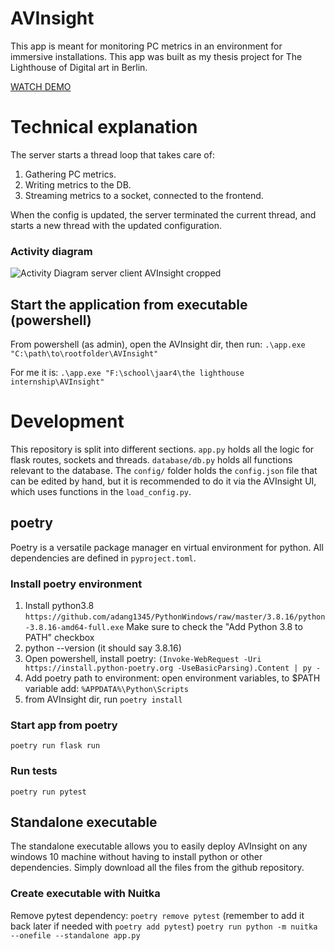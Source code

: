 # AVInsight
This app is meant for monitoring PC metrics in an environment for immersive installations. This app was built as my thesis project for The Lighthouse of Digital art in Berlin.

[WATCH DEMO](https://www.youtube.com/watch?v=msCJtoHTKJM)

# Technical explanation
The server starts a thread loop that takes care of:
1. Gathering PC metrics.
2. Writing metrics to the DB.
3. Streaming metrics to a socket, connected to the frontend.

When the config is updated, the server terminated the current thread, and starts a new thread with the updated configuration.

### Activity diagram
![Activity Diagram server   client AVInsight cropped](https://github.com/basekkelenkamp/AVInsight/assets/57452503/23e24059-bfc0-4409-9cf7-872e08545412)

## Start the application from executable (powershell)
From powershell (as admin), open the AVInsight dir, then run: `.\app.exe "C:\path\to\rootfolder\AVInsight"`

For me it is: `.\app.exe "F:\school\jaar4\the lighthouse internship\AVInsight"`

# Development
This repository is split into different sections. `app.py` holds all the logic for flask routes, sockets and threads. `database/db.py` holds all functions relevant to the database. The `config/` folder holds the `config.json` file that can be edited by hand, but it is recommended to do it via the AVInsight UI, which uses functions in the `load_config.py`.

## poetry
Poetry is a versatile package manager en virtual environment for python. All dependencies are defined in `pyproject.toml`.

### Install poetry environment
1. Install python3.8 `https://github.com/adang1345/PythonWindows/raw/master/3.8.16/python-3.8.16-amd64-full.exe` Make sure to check the "Add Python 3.8 to PATH" checkbox
2. python --version (it should say 3.8.16)
3. Open powershell, install poetry: `(Invoke-WebRequest -Uri https://install.python-poetry.org -UseBasicParsing).Content | py -`
4. Add poetry path to environment: open environment variables, to $PATH variable add: `%APPDATA%\Python\Scripts`
4. from AVInsight dir, run `poetry install`

### Start app from poetry
`poetry run flask run`

### Run tests
`poetry run pytest`

## Standalone executable
The standalone executable allows you to easily deploy AVInsight on any windows 10 machine without having to install python or other dependencies. Simply download all the files from the github repository.

### Create executable with Nuitka
Remove pytest dependency: `poetry remove pytest` (remember to add it back later if needed with `poetry add pytest`)
`poetry run python -m nuitka --onefile --standalone app.py`

